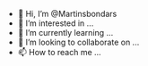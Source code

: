 - 👋 Hi, I’m @Martinsbondars
- 👀 I’m interested in ...
- 🌱 I’m currently learning ...
- 💞️ I’m looking to collaborate on ...
- 📫 How to reach me ...

<!---
Martinsbondars/Martinsbondars is a ✨ special ✨ repository because its `README.md` (this file) appears on your GitHub profile.
You can click the Preview link to take a look at your changes.
--->
